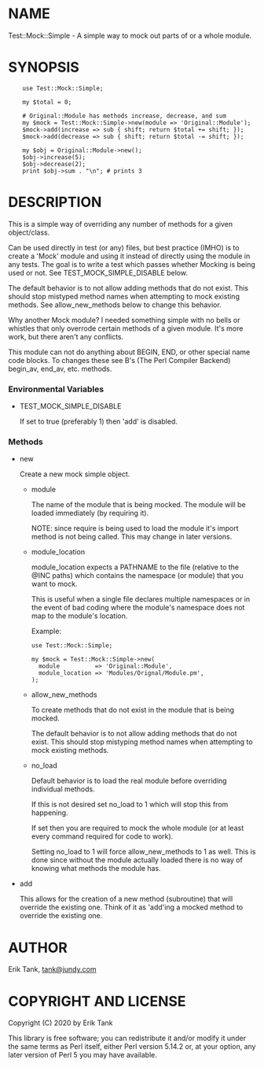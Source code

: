 # NAME

Test::Mock::Simple - A simple way to mock out parts of or a whole module.

# SYNOPSIS

```perl5
    use Test::Mock::Simple;

    my $total = 0;

    # Original::Module has methods increase, decrease, and sum
    my $mock = Test::Mock::Simple->new(module => 'Original::Module');
    $mock->add(increase => sub { shift; return $total += shift; });
    $mock->add(decrease => sub { shift; return $total -= shift; });

    my $obj = Original::Module->new();
    $obj->increase(5);
    $obj->decrease(2);
    print $obj->sum . "\n"; # prints 3
```

# DESCRIPTION

This is a simple way of overriding any number of methods for a given object/class.

Can be used directly in test (or any) files, but best practice (IMHO) is to
create a 'Mock' module and using it instead of directly using the module in any
tests. The goal is to write a test which passes whether Mocking is being used or
not. See TEST\_MOCK\_SIMPLE\_DISABLE below.

The default behavior is to not allow adding methods that do not exist.  This
should stop mistyped method names when attempting to mock existing methods.
See allow\_new\_methods below to change this behavior.

Why another Mock module?  I needed something simple with no bells or whistles
that only overrode certain methods of a given module. It's more work, but there
aren't any conflicts.

This module can not do anything about BEGIN, END, or other special name code
blocks.  To changes these see B's (The Perl Compiler Backend) begin\_av, end\_av,
etc. methods.

### Environmental Variables

- TEST\_MOCK\_SIMPLE\_DISABLE

    If set to true (preferably 1) then 'add' is disabled.

### Methods

- new

    Create a new mock simple object.

    - module

        The name of the module that is being mocked.  The module will be loaded
        immediately (by requiring it).

        NOTE: since require is being used to load the module it's import method is not
        being called.  This may change in later versions.

    - module\_location

        module\_location expects a PATHNAME to the file (relative to the @INC paths) which
        contains the namespace (or module) that you want to mock.

        This is useful when a single file declares multiple namespaces or in the event of bad
        coding where the module's namespace does not map to the module's location.

        Example:

        ```perl5
        use Test::Mock::Simple;

        my $mock = Test::Mock::Simple->new(
          module          => 'Original::Module',
          module_location => 'Modules/Orignal/Module.pm',
        );
        ```

    - allow\_new\_methods

        To create methods that do not exist in the module that is being mocked.

        The default behavior is to not allow adding methods that do not exist.  This
        should stop mistyping method names when attempting to mock existing methods.

    - no\_load

        Default behavior is to load the real module before overriding individual methods.

        If this is not desired set no\_load to 1 which will stop this from happening.

        If set then you are required to mock the whole module (or at least every command
        required for code to work).

        Setting no\_load to 1 will force allow\_new\_methods to 1 as well. This is done since
        without the module actually loaded there is no way of knowing what methods the
        module has.

- add

    This allows for the creation of a new method (subroutine) that will override the
    existing one. Think of it as 'add'ing a mocked method to override the existing
    one.

# AUTHOR

Erik Tank, <tank@jundy.com>

# COPYRIGHT AND LICENSE

Copyright (C) 2020 by Erik Tank

This library is free software; you can redistribute it and/or modify
it under the same terms as Perl itself, either Perl version 5.14.2 or,
at your option, any later version of Perl 5 you may have available.
